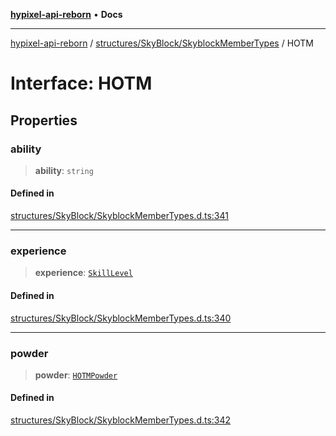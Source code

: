 [**hypixel-api-reborn**](../../../../README.md) • **Docs**

***

[hypixel-api-reborn](../../../../modules.md) / [structures/SkyBlock/SkyblockMemberTypes](../README.md) / HOTM

# Interface: HOTM

## Properties

### ability

> **ability**: `string`

#### Defined in

[structures/SkyBlock/SkyblockMemberTypes.d.ts:341](https://github.com/Kathund/REBORN-docs-TEST/blob/226e7f6a62bb6bca87ef0828ac84e9098d59f860/src/structures/SkyBlock/SkyblockMemberTypes.d.ts#L341)

***

### experience

> **experience**: [`SkillLevel`](SkillLevel.md)

#### Defined in

[structures/SkyBlock/SkyblockMemberTypes.d.ts:340](https://github.com/Kathund/REBORN-docs-TEST/blob/226e7f6a62bb6bca87ef0828ac84e9098d59f860/src/structures/SkyBlock/SkyblockMemberTypes.d.ts#L340)

***

### powder

> **powder**: [`HOTMPowder`](HOTMPowder.md)

#### Defined in

[structures/SkyBlock/SkyblockMemberTypes.d.ts:342](https://github.com/Kathund/REBORN-docs-TEST/blob/226e7f6a62bb6bca87ef0828ac84e9098d59f860/src/structures/SkyBlock/SkyblockMemberTypes.d.ts#L342)
